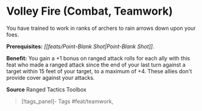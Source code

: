﻿---
cssclass: [feats]

---
# Volley Fire (Combat, Teamwork)

You have trained to work in ranks of archers to rain arrows down upon your foes.

**Prerequisites:** _[[feats/Point-Blank Shot|Point-Blank Shot]]_.

**Benefit:** You gain a +1 bonus on ranged attack rolls for each ally with this feat who made a ranged attack since the end of your last turn against a target within 15 feet of your target, to a maximum of +4. These allies don't provide cover against your attacks.

**Source** Ranged Tactics Toolbox
>[!tags_panel]- Tags
> #feat/teamwork, 
